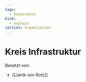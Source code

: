 ```yaml
---
tags:
  - Governance
kind:
  - explain
section: organisation
---
```

# Kreis Infrastruktur

Besetzt von:

* [[Janik von Rotz]]